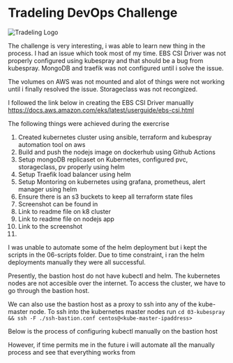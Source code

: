 # Tradeling DevOps Challenge

![Tradeling Logo]("https://c8n.tradeling.com/assets/svgs/tradeling-logo.svg)

The challenge is very interesting, i was able to learn new thing in the process. I had an issue which took most of my time. EBS CSI Driver was not properly configured using kubespray and that should be a bug from kubespray. MongoDB and traefik was not configured until i solve the issue. 

The volumes on AWS was not mounted and alot of things were not working until i finally resolved the issue. Storageclass was not recongized. 

I followed the link below in creating the EBS CSI Driver manuallly https://docs.aws.amazon.com/eks/latest/userguide/ebs-csi.html 


The following things were achieved during the exercrise 

1. Created kubernetes cluster using ansible, terraform and kubespray automation tool on aws 
2. Build and push the nodejs image on dockerhub using Github Actions 
3. Setup mongoDB replicaset on Kubernetes, configured pvc, storageclass, pv properly using helm
4. Setup Traefik load balancer using helm 
5. Setup Montoring on kubernetes using grafana, prometheus, alert manager using helm 
6. Ensure there is an s3 buckets to keep all terraform state files 
7. Screenshot can be found in 
8. Link to readme file on k8 cluster 
9. Link to readme file on nodejs app 
10. Link to the screenshot 
4. 


I was unable to automate some of the helm deployment but i kept the scripts in the 06-scripts folder. Due to time constraint, i ran the helm deployments manually they were all successful. 

Presently, the bastion host do not have kubectl and helm. The kubernetes nodes are not accesible over the internet. To access the cluster, we have to go through the bastion host. 

We can also use the bastion host as a proxy to ssh into any of the kube-master node. To ssh into the kubernetes master nodes run ` cd 03-kubespray && ssh -F ./ssh-bastion.conf centos@<kube-master-ipaddress> `

Below is the process of configuring kubectl manually on the bastion host 




However, if time permits me in the future i will automate all the manually process and see that everything works from 